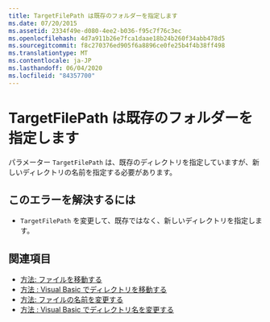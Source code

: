 ```yaml
---
title: TargetFilePath は既存のフォルダーを指定します
ms.date: 07/20/2015
ms.assetid: 2334f49e-d080-4ee2-b036-f95c7f76c3ec
ms.openlocfilehash: 4d7a911b26e7fca1daae18b24b260f34abb478d5
ms.sourcegitcommit: f8c270376ed905f6a8896ce0fe25b4f4b38ff498
ms.translationtype: MT
ms.contentlocale: ja-JP
ms.lasthandoff: 06/04/2020
ms.locfileid: "84357700"
---
```

# <a name="targetfilepath-specifies-an-existing-folder"></a>TargetFilePath は既存のフォルダーを指定します
パラメーター `TargetFilePath` は、既存のディレクトリを指定していますが、新しいディレクトリの名前を指定する必要があります。  
  
## <a name="to-correct-this-error"></a>このエラーを解決するには  
  
- `TargetFilePath` を変更して、既存ではなく、新しいディレクトリを指定します。  
  
## <a name="see-also"></a>関連項目

- [方法: ファイルを移動する](../developing-apps/programming/drives-directories-files/how-to-move-a-file.md)
- [方法 : Visual Basic でディレクトリを移動する](https://docs.microsoft.com/previous-versions/visualstudio/visual-studio-2010/ct88d1f1(v=vs.100))
- [方法: ファイルの名前を変更する](../developing-apps/programming/drives-directories-files/how-to-rename-a-file.md)
- [方法 : Visual Basic でディレクトリ名を変更する](https://docs.microsoft.com/previous-versions/visualstudio/visual-studio-2010/45we914z(v=vs.100))
